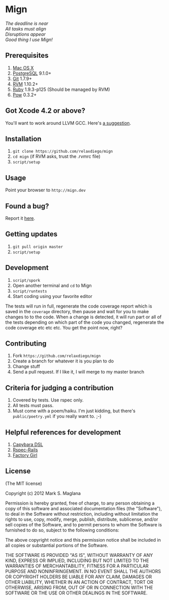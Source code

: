 Mign
====
*The deadline is near<br/>
All tasks must align<br/>
Disruptions appear<br/>
Good thing I use Mign!*

Prerequisites
-------------
1. [Mac OS X](http://www.apple.com)
2. [PostgreSQL](www.postgresql.org/) 9.1.0+
3. [Git](http://git-scm.com) 1.7.9+
4. [RVM](http://beginrescueend.com/) 1.10.2+
5. [Ruby](ruby-lang.org/) 1.9.3-p125 (Should be managed by RVM)
6. [Pow](http://pow.cx/) 0.3.2+

Got Xcode 4.2 or above?
-----------------------
You'll want to work around LLVM GCC. Here's [a suggestion](http://www.relaxdiego.com/2012/02/using-gcc-when-xcode-43-is-installed.html).

Installation
------------
1. `git clone https://github.com/relaxdiego/mign`
2. `cd mign` (if RVM asks, trust the .rvmrc file)
3. `script/setup`

Usage
-----
Point your browser to `http://mign.dev`

Found a bug?
------------
Report it [here](https://github.com/relaxdiego/mign/issues).

Getting updates
------------
1. `git pull origin master`
2. `script/setup`

Development
-----------
1. `script/spork`
3. Open another terminal and `cd` to Mign
4. `script/runtests`
5. Start coding using your favorite editor

The tests will run in full, regenerate the code coverage report which is saved in the `coverage` directory, then pause and wait for you to make changes to to the code. When a change is detected, it will run part or all of the tests depending on which part of the code you changed, regenerate the code coverage etc etc etc. You get the point now, right?

Contributing
------------
1. Fork `https://github.com/relaxdiego/mign`
2. Create a branch for whatever it is you plan to do
3. Change stuff
4. Send a pull request. If I like it, I will merge to my master branch

Criteria for judging a contribution
-----------------------------------
1. Covered by tests. Use rspec only.
2. All tests must pass.
3. Must come with a poem/haiku. I'm just kidding, but there's `public/poetry.yml` if you really want to. ;-)

Helpful references for development
----------------------------------
1. [Capybara DSL](http://rubydoc.info/github/jnicklas/capybara/master)
2. [Rspec-Rails](http://rubydoc.info/gems/rspec-rails/frames)
3. [Factory Girl](https://github.com/thoughtbot/factory_girl/blob/master/GETTING_STARTED.md)

License
-------
(The MIT license)

Copyright (c) 2012 Mark S. Maglana

Permission is hereby granted, free of charge, to any person obtaining a copy of this software and associated documentation files (the "Software"), to deal in the Software without restriction, including without limitation the rights to use, copy, modify, merge, publish, distribute, sublicense, and/or sell copies of the Software, and to permit persons to whom the Software is furnished to do so, subject to the following conditions:

The above copyright notice and this permission notice shall be included in all copies or substantial portions of the Software.

THE SOFTWARE IS PROVIDED "AS IS", WITHOUT WARRANTY OF ANY KIND, EXPRESS OR IMPLIED, INCLUDING BUT NOT LIMITED TO THE WARRANTIES OF MERCHANTABILITY, FITNESS FOR A PARTICULAR PURPOSE AND NONINFRINGEMENT. IN NO EVENT SHALL THE AUTHORS OR COPYRIGHT HOLDERS BE LIABLE FOR ANY CLAIM, DAMAGES OR OTHER LIABILITY, WHETHER IN AN ACTION OF CONTRACT, TORT OR OTHERWISE, ARISING FROM, OUT OF OR IN CONNECTION WITH THE SOFTWARE OR THE USE OR OTHER DEALINGS IN THE SOFTWARE.